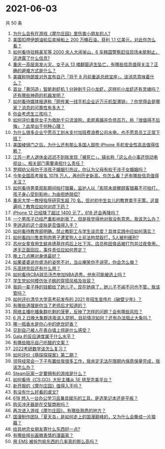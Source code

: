 # 2021-06-03

共 50 条

<!-- BEGIN -->
<!-- 最后更新时间 Thu Jun 03 2021 01:25:02 GMT+0800 (China Standard Time) -->

1. [为什么会有在游戏《摩尔庄园》里伤害小朋友的人?](https://www.zhihu.com/question/462710878)
2. [美国扣押伊朗油轮后卖掉船上 200 万桶石油，获利 1.1
   亿美元，对此你怎么看？](https://www.zhihu.com/question/462609621)
3. [如何看待驻韩美军等 2000 余人大闹釜山，6
   车韩国警察赶往现场未能制止，这透露了什么信息?](https://www.zhihu.com/question/462483378)
4. [重庆一高层突发火灾，女子从 13
   楼翻窗逃生坠亡，有哪些信息值得关注？正确的避难方式是什么？](https://www.zhihu.com/question/462732429)
5. [美媒称特朗普对外宣布自己「将于 8
   月前重返总统宝座」，该消息意味着什么？](https://www.zhihu.com/question/462756205)
6. [首台「黄冈造」智能剥虾机 1
   分钟剥千只小龙虾，这样吃小龙虾还有灵魂吗？还有哪些神奇的机器发明？](https://www.zhihu.com/question/461349209)
7. [如何看待媒体报道称「网传某一线手机企业近万元机型滞销」？你觉得会是哪家？消息的可靠性有多大？](https://www.zhihu.com/question/462169085)
8. [你会考虑生三孩吗？](https://www.zhihu.com/question/462397389)
9. [如何评价重庆女子为救助千只流浪狗，卖房离婚并负债百万，称「很值得不后悔」？此举出于何种心理？](https://www.zhihu.com/question/462541195)
10. [为什么很多企业宁愿员工划水支付加班费浪费公司水电，也不愿意员工正常下班？](https://www.zhihu.com/question/459051707)
11. [美国棱镜门之后，为什么还有那么多国人鼓吹 iPhone
    手机安全性高且值得信赖？](https://www.zhihu.com/question/462240019)
12. [江苏一老人退休金迟迟不到账发现「被死亡」，镇长称「这么点小事还惊动电视台」，相关部门需要承担什么责任？](https://www.zhihu.com/question/461872299)
13. [罗翔劝父母勿干涉孩子婚姻引热议，你认为父母有权干涉子女婚姻吗？](https://www.zhihu.com/question/462591633)
14. [今年全国高考报名 1078
    万人，再创历史新高，你怎么看？还有哪些信息值得关注？](https://www.zhihu.com/question/462737006)
15. [如何看待男童观影期间拍打银幕，监护人以「影院未提醒顾客银幕不可拍打，孩子身心受到影响」为由拒绝赔偿?](https://www.zhihu.com/question/462576679)
16. [重庆大学一教授指导研究生超 70
    名，但对初中生女儿的教育束手无策，这普遍吗？教育应如何对症下药？](https://www.zhihu.com/question/462546679)
17. [iPhone 12 已经降了超过 1400 元了，618
    还会再降吗？](https://www.zhihu.com/question/462115454)
18. [一个男孩子已经严重影响到我了，但是我觉得他对我没有意思。我该怎么办？](https://www.zhihu.com/question/461582450)
19. [李逍遥的这个皮肤是否值得入手？](https://www.zhihu.com/question/462479516)
20. [如何看待教育部明确，禁止教职工与学生谈恋爱？具体实践中应如何落实？](https://www.zhihu.com/question/462607174)
21. [如何看四川售卖狗肉男子遭爱狗人士非法拘禁殴打，5人被判缓刑?](https://www.zhihu.com/question/462762755)
22. [苏州女童食用生蛆肯德基炸鸡后上吐下泻，店员称因食品被打包并过夜食用，遂无正面回应，事件责任应如何界定？](https://www.zhihu.com/question/462747978)
23. [晚上几点睡对身体最好？](https://www.zhihu.com/question/446207896)
24. [如果婆婆说你盛汤的姿势不对，当众嘲笑你不讲究，你会怎么做？](https://www.zhihu.com/question/462684999)
25. [乐高拼完后还有什么用？](https://www.zhihu.com/question/436748383)
26. [如何看待CBA球员汤杰参加NBA选秀，他有可能被选上吗？](https://www.zhihu.com/question/462468673)
27. [学生党如何模仿张子枫的穿搭风格及妆容？](https://www.zhihu.com/question/297388550)
28. [我妈一辈子挣的钱都给了她儿子，现在她病了，她儿子不闻不问也不管，我该管吗？](https://www.zhihu.com/question/457182672)
29. [如何评价清华大学高考前发布的 2021
    年招生宣传片《破壁少年》？](https://www.zhihu.com/question/462710342)
30. [有哪些道理是你当了老师后才知道的？](https://www.zhihu.com/question/366090311)
31. [网络主播吃播象群吃剩的菠萝，反映了怎样的问题？会有哪些风险？](https://www.zhihu.com/question/462709230)
32. [6 月 2
    日晚大象群连夜进入昆明，目前情况如何？还有办法阻止大象吗？](https://www.zhihu.com/question/462850326)
33. [哪一瓶香水是你心中的绝世好香？](https://www.zhihu.com/question/345669382)
34. [见到自己被人在表白墙上捞是什么感受？](https://www.zhihu.com/question/426184407)
35. [Gala 的反应速度属于什么水平？](https://www.zhihu.com/question/459468121)
36. [有哪些暗示自己吃醋的文案？](https://www.zhihu.com/question/445457934)
37. [2022考研数学该怎么复习？](https://www.zhihu.com/question/400670164)
38. [如何评价《萌探探探案》第二期？](https://www.zhihu.com/question/461909859)
39. [领导经常会一下子布置给我很多工作，我肯定无法在限期内保质保量完成，我该怎么办？](https://www.zhihu.com/question/457243466)
40. [Steam玩家一定要拥有的游戏是什么？](https://www.zhihu.com/question/370676694)
41. [如何看待《CS:GO》大批主播从 5E 转至完美平台？](https://www.zhihu.com/question/462426659)
42. [新开服的《摩尔庄园》值得入手吗？](https://www.zhihu.com/question/462528988)
43. [有没有什么好看的虐文?](https://www.zhihu.com/question/340669737)
44. [618 想入一台办公学习且兼具娱乐的工具，是选笔记本还是平板？](https://www.zhihu.com/question/462362985)
45. [购买冲牙器是在交智商税吗？](https://www.zhihu.com/question/346464956)
46. [再次进入游戏《摩尔庄园》，有哪些熟悉的地方？](https://www.zhihu.com/question/462545853)
47. [国漫制作团队「夏天岛」是如何走上的国漫巅峰的，又为什么会撕成一片狼藉？](https://www.zhihu.com/question/462243145)
48. [给异地恋女朋友寄什么东西好一点?](https://www.zhihu.com/question/376029422)
49. [有哪些擅长画微表情的漫画家？](https://www.zhihu.com/question/456969672)
50. [用 EMS 被拆包偷东西的几率真的那么高吗？](https://www.zhihu.com/question/27985854)

<!-- END -->
